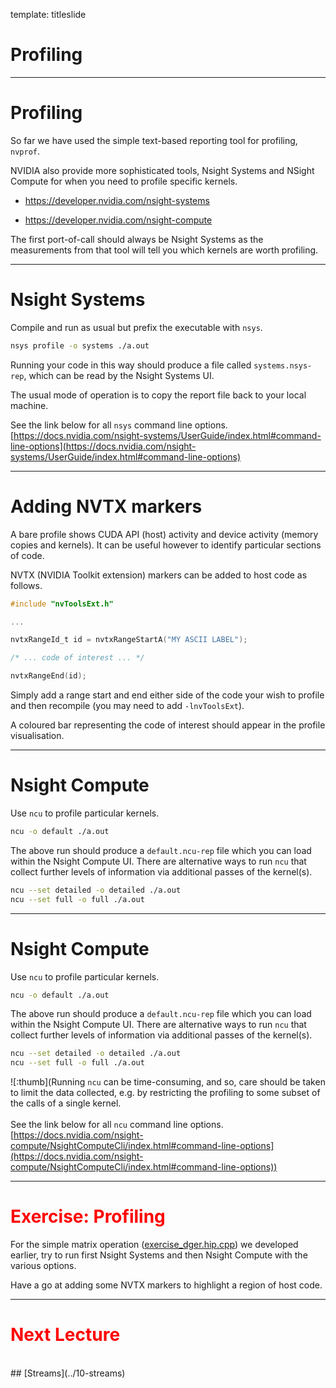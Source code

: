 template: titleslide
# Profiling



---
# Profiling

So far we have used the simple text-based reporting tool for profiling, `nvprof`.

NVIDIA also provide more sophisticated tools, Nsight Systems and
NSight Compute for when you need to profile specific kernels.

- https://developer.nvidia.com/nsight-systems

- https://developer.nvidia.com/nsight-compute

The first port-of-call should always be Nsight Systems as the measurements
from that tool will tell you which kernels are worth profiling.



---
# Nsight Systems

Compile and run as usual but prefix the executable with `nsys`.

```bash
nsys profile -o systems ./a.out
```

Running your code in this way should produce a file called `systems.nsys-rep`,
which can be read by the Nsight Systems UI.

The usual mode of operation is to copy the report file back to your local machine.

See the link below for all `nsys` command line options.<br>
[https://docs.nvidia.com/nsight-systems/UserGuide/index.html#command-line-options](https://docs.nvidia.com/nsight-systems/UserGuide/index.html#command-line-options)



---
# Adding NVTX markers

A bare profile shows CUDA API (host) activity and device activity (memory copies and kernels).
It can be useful however to identify particular sections of code.

NVTX (NVIDIA Toolkit extension) markers can be added to host code as follows.

```c
#include "nvToolsExt.h"

...

nvtxRangeId_t id = nvtxRangeStartA("MY ASCII LABEL");

/* ... code of interest ... */

nvtxRangeEnd(id);
```

Simply add a range start and end either side of the code your wish to profile and then
recompile (you may need to add `-lnvToolsExt`).

A coloured bar representing the code of interest should appear in the profile visualisation.



---
# Nsight Compute

Use `ncu` to profile particular kernels.

```bash
ncu -o default ./a.out
```

The above run should produce a `default.ncu-rep` file which you can load within the Nsight Compute UI.
There are alternative ways to run `ncu` that collect further levels of information via additional passes of the kernel(s).

```bash
ncu --set detailed -o detailed ./a.out
ncu --set full -o full ./a.out
```



---
# Nsight Compute

Use `ncu` to profile particular kernels.

```bash
ncu -o default ./a.out
```

The above run should produce a `default.ncu-rep` file which you can load within the Nsight Compute UI.
There are alternative ways to run `ncu` that collect further levels of information via additional passes of the kernel(s).

```bash
ncu --set detailed -o detailed ./a.out
ncu --set full -o full ./a.out
```

![:thumb](Running `ncu` can be time-consuming, and so, care should be taken to limit the data collected,
e.g. by restricting the profiling to some subset of the calls of a single kernel.<br><br>
See the link below for all `ncu` command line options.<br>
[https://docs.nvidia.com/nsight-compute/NsightComputeCli/index.html#command-line-options](https://docs.nvidia.com/nsight-compute/NsightComputeCli/index.html#command-line-options))



---
# <span style="color:red">Exercise: Profiling</span>

For the simple matrix operation ([exercise_dger.hip.cpp](../../exercises/9-profiling/1-profiling)) we developed earlier, try to run first Nsight Systems
and then Nsight Compute with the various options.

Have a go at adding some NVTX markers to highlight a region of host code.



---
# <span style="color:red">Next Lecture</span>

<br>
## [Streams](../10-streams)